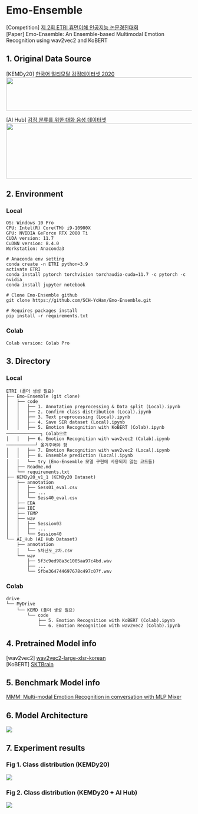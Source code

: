 # Emo-Ensemble
[Competition] [제 2회 ETRI 휴먼이해 인공지능 논문경진대회](https://aifactory.space/competition/qna/2234/1019)  
[Paper] Emo-Ensemble: An Ensemble-based Multimodal Emotion Recognition using wav2vec2 and KoBERT

## 1. Original Data Source
[KEMDy20] [한국어 멀티모달 감정데이터셋 2020](https://nanum.etri.re.kr/share/kjnoh/KEMDy20?lang=ko_KR)  
<img src="https://user-images.githubusercontent.com/113504815/232485081-a0b3e3fe-78b2-42be-ac54-185945990cd7.png" width="600" height="90">  

[AI Hub] [감정 분류를 위한 대화 음성 데이터셋](https://aihub.or.kr/aihubdata/data/view.do?currMenu=115&topMenu=100)  
<img src="https://user-images.githubusercontent.com/113504815/232484969-550c167a-f9a6-438e-b08f-ff75a84d7efa.png" width="600" height="150">

## 2. Environment
### Local
```
OS: Windows 10 Pro
CPU: Intel(R) Core(TM) i9-10900X 
GPU: NVIDIA GeForce RTX 2080 Ti
CUDA version: 11.7
CuDNN version: 8.4.0
Workstation: Anaconda3
```
```
# Anaconda env setting
conda create -n ETRI python=3.9
activate ETRI
conda install pytorch torchvision torchaudio-cuda=11.7 -c pytorch -c nvidia
conda install jupyter notebook
```
```
# Clone Emo-Ensemble github
git clone https://github.com/SCH-YcHan/Emo-Ensemble.git
```
```
# Requires packages install
pip install -r requirements.txt
```
### Colab
```
Colab version: Colab Pro
```

## 3. Directory
### Local
```
ETRI (폴더 생성 필요)
├── Emo-Ensemble (git clone)
│   ├── code
│   │   ├── 1. Annotation preprocessing & Data split (Local).ipynb
│   │   ├── 2. Confirm class distribution (Local).ipynb
│   │   ├── 3. Text preprocessing (Local).ipynb
│   │   ├── 4. Save SER dataset (Local).ipynb
│   │   ├── 5. Emotion Recognition with KoBERT (Colab).ipynb ─────────────┐ Colab으로 
│   │   ├── 6. Emotion Recognition with wav2vec2 (Colab).ipynb ───────────┘ 옮겨주어야 함
│   │   ├── 7. Emotion Recognition with wav2vec2 (Local).ipynb
│   │   ├── 8. Ensemble prediction (Local).ipynb
│   │   └── try (Emo-Ensemble 모델 구현에 사용되지 않는 코드들)
│   ├── Readme.md
│   └── requirements.txt
├── KEMDy20_v1_1 (KEMDy20 Dataset)
│   ├── annotation
│   │   ├── Sess01_eval.csv
│   │   ├── ...
│   │   └── Sess40_eval.csv
│   ├── EDA
│   ├── IBI
│   ├── TEMP
│   ├── wav
│   │   ├── Session03
│   │   ├── ...
│   │   └── Session40
└── AI_Hub (AI Hub Dataset)
    ├── annotation
    │   └── 5차년도_2차.csv
    └── wav
        ├── 5f3c9ed98a3c1005aa97c4bd.wav
        ├── ...
        └── 5fbe364744697678c497c07f.wav
```
### Colab
```
drive
└── MyDrive
    └── KEMD (폴더 생성 필요)
        └── code
            ├── 5. Emotion Recognition with KoBERT (Colab).ipynb
            └── 6. Emotion Recognition with wav2vec2 (Colab).ipynb
```

## 4. Pretrained Model info

[wav2vec2] [wav2vec2-large-xlsr-korean](https://huggingface.co/kresnik/wav2vec2-large-xlsr-korean)  
[KoBERT] [SKTBrain](https://github.com/SKTBrain/KoBERT)

## 5. Benchmark Model info
[MMM: Multi-modal Emotion Recognition in conversation with MLP Mixer](https://github.com/ISDS-Human-Understanding/HumanUnderstandingOpen)

## 6. Model Architecture
<img src="https://user-images.githubusercontent.com/113504815/232712160-546624f4-239d-415c-8b8c-fb07f1c490a3.png">

## 7. Experiment results

### Fig 1. Class distribution (KEMDy20)
<img src="https://user-images.githubusercontent.com/113504815/232707378-072b6125-712c-4811-926c-8beaed141761.png">

### Fig 2. Class distribution (KEMDy20 + AI Hub)
<img src="https://user-images.githubusercontent.com/113504815/232707554-e557c7f5-a925-49e7-bf84-c66caadc4cc6.png">
